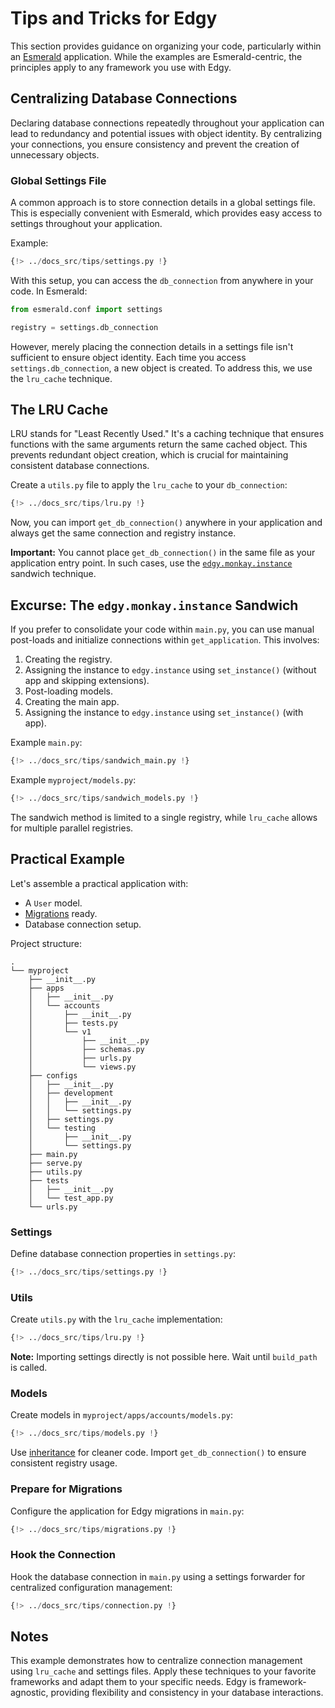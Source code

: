 # Tips and Tricks for Edgy

This section provides guidance on organizing your code, particularly within an [Esmerald](https://esmerald.dymmond.com) application. While the examples are Esmerald-centric, the principles apply to any framework you use with Edgy.

## Centralizing Database Connections

Declaring database connections repeatedly throughout your application can lead to redundancy and potential issues with object identity. By centralizing your connections, you ensure consistency and prevent the creation of unnecessary objects.

### Global Settings File

A common approach is to store connection details in a global settings file. This is especially convenient with Esmerald, which provides easy access to settings throughout your application.

Example:

```python hl_lines="20-28"
{!> ../docs_src/tips/settings.py !}
```

With this setup, you can access the `db_connection` from anywhere in your code. In Esmerald:

```python hl_lines="3"
from esmerald.conf import settings

registry = settings.db_connection
```

However, merely placing the connection details in a settings file isn't sufficient to ensure object identity. Each time you access `settings.db_connection`, a new object is created. To address this, we use the `lru_cache` technique.

## The LRU Cache

LRU stands for "Least Recently Used." It's a caching technique that ensures functions with the same arguments return the same cached object. This prevents redundant object creation, which is crucial for maintaining consistent database connections.

Create a `utils.py` file to apply the `lru_cache` to your `db_connection`:

```python title="utils.py"
{!> ../docs_src/tips/lru.py !}
```

Now, you can import `get_db_connection()` anywhere in your application and always get the same connection and registry instance.

**Important:** You cannot place `get_db_connection()` in the same file as your application entry point. In such cases, use the [`edgy.monkay.instance`](#excurse-the-edgymonkayinstance-sandwich) sandwich technique.

## Excurse: The `edgy.monkay.instance` Sandwich

If you prefer to consolidate your code within `main.py`, you can use manual post-loads and initialize connections within `get_application`. This involves:

1.  Creating the registry.
2.  Assigning the instance to `edgy.instance` using `set_instance()` (without app and skipping extensions).
3.  Post-loading models.
4.  Creating the main app.
5.  Assigning the instance to `edgy.instance` using `set_instance()` (with app).

Example `main.py`:

````python title="main.py"
{!> ../docs_src/tips/sandwich_main.py !}
````

Example `myproject/models.py`:

````python title="myproject/models.py"
{!> ../docs_src/tips/sandwich_models.py !}
````

The sandwich method is limited to a single registry, while `lru_cache` allows for multiple parallel registries.

## Practical Example

Let's assemble a practical application with:

* A `User` model.
* [Migrations](./migrations/migrations.md) ready.
* Database connection setup.

Project structure:

```shell
.
└── myproject
    ├── __init__.py
    ├── apps
    │   ├── __init__.py
    │   └── accounts
    │       ├── __init__.py
    │       ├── tests.py
    │       └── v1
    │           ├── __init__.py
    │           ├── schemas.py
    │           ├── urls.py
    │           └── views.py
    ├── configs
    │   ├── __init__.py
    │   ├── development
    │   │   ├── __init__.py
    │   │   └── settings.py
    │   ├── settings.py
    │   └── testing
    │       ├── __init__.py
    │       └── settings.py
    ├── main.py
    ├── serve.py
    ├── utils.py
    ├── tests
    │   ├── __init__.py
    │   └── test_app.py
    └── urls.py
```

### Settings

Define database connection properties in `settings.py`:

```python title="my_project/configs/settings.py" hl_lines="20-28 30-35"
{!> ../docs_src/tips/settings.py !}
```

### Utils

Create `utils.py` with the `lru_cache` implementation:

```python title="myproject/utils.py"
{!> ../docs_src/tips/lru.py !}
```

**Note:** Importing settings directly is not possible here. Wait until `build_path` is called.

### Models

Create models in `myproject/apps/accounts/models.py`:

```python title="myproject/apps/accounts/models.py" hl_lines="8 19"
{!> ../docs_src/tips/models.py !}
```

Use [inheritance](./models.md#with-inheritance) for cleaner code. Import `get_db_connection()` to ensure consistent registry usage.

### Prepare for Migrations

Configure the application for Edgy migrations in `main.py`:

```python title="myproject/main.py" hl_lines="10 32 38-42 44"
{!> ../docs_src/tips/migrations.py !}
```

### Hook the Connection

Hook the database connection in `main.py` using a settings forwarder for centralized configuration management:

```python title="myproject/main.py" hl_lines="32-38 40 48-52 54"
{!> ../docs_src/tips/connection.py !}
```

## Notes

This example demonstrates how to centralize connection management using `lru_cache` and settings files. Apply these techniques to your favorite frameworks and adapt them to your specific needs. Edgy is framework-agnostic, providing flexibility and consistency in your database interactions.
